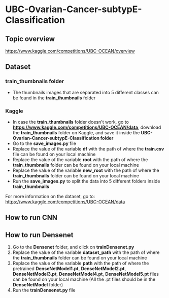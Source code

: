 # UBC-Ovarian-Cancer-subtypE-Classification
## Topic overview
https://www.kaggle.com/competitions/UBC-OCEAN/overview

## Dataset
### **train_thumbnails** folder
- The thumbnails images that are separated into 5 different classes can be found in the **train_thumbnails** folder
### Kaggle
- In case the **train_thumbnails** folder doesn't work, go to **https://www.kaggle.com/competitions/UBC-OCEAN/data**, download the **train_thumbnails** folder on Kaggle, and save it inside the **UBC-Ovarian-Cancer-subtypE-Classification folder**
- Go to the **save_images.py** file
- Replace the value of the variable **df** with the path of where the **train.csv** file can be found on your local machine
- Replace the value of the variable **root** with the path of where the **train_thumbnails** folder can be found on your local machine
- Replace the value of the variable **new_root** with the path of where the **train_thumbnails** folder can be found on your local machine
- Run the **save_images.py** to split the data into 5 different folders inside **train_thumbnails**
  
For more information on the dataset, go to: https://www.kaggle.com/competitions/UBC-OCEAN/data

## How to run CNN

## How to run Densenet
1. Go to the **Densenet** folder, and click on **trainDensenet.py** 
2. Replace the value of the variable **dataset_path** with the path of where the **train_thumbnails** folder can be found on your local machine
3. Replace the value of the variable **path** with the path of where the pretrained **DenseNetModel1.pt**, **DenseNetModel2.pt**, **DenseNetModel3.pt**, **DenseNetModel4.pt**, **DenseNetModel5.pt** files can be found on your local machine (All the .pt files should be in the **DenseNetModel** folder)
4. Run the **trainDensenet.py** file
